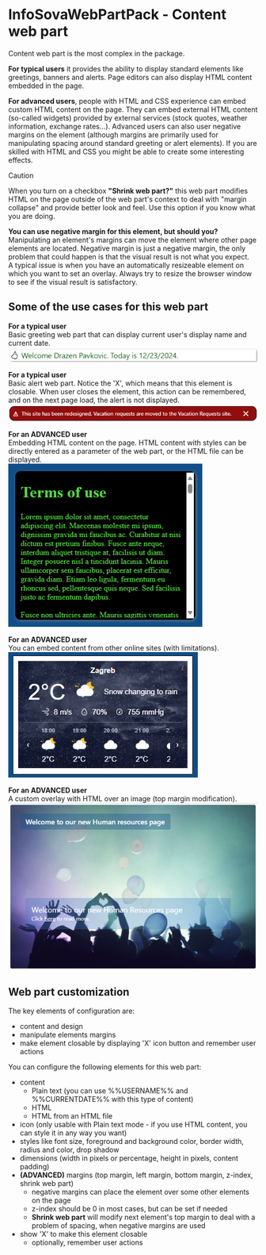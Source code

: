 # InfoSovaWebPartPack - Content web part

Content web part is the most complex in the package.

**For typical users** it provides the ability to display standard elements like greetings, banners and alerts. Page editors can also display HTML content embedded in the page.

**For advanced users**, people with HTML and CSS experience can embed custom HTML content on the page. They can embed external HTML content (so-called widgets) provided by external services (stock quotes, weather information, exchange rates...). Advanced users can also user negative margins on the element (although margins are primarily used for manipulating spacing around standard greeting or alert elements). If you are skilled with HTML and CSS you might be able to create some interesting effects.<br/>
> [!CAUTION]
> When you turn on a checkbox **"Shrink web part?"** this web part modifies HTML on the page outside of the web part's context to deal with "margin collapse" and provide better look and feel. Use this option if you know what you are doing.

**You can use negative margin for this element, but should you?**<br/>
Manipulating an element's margins can move the element where other page elements are located. Negative margin is just a negative margin, the only problem that could happen is that the visual result is not what you expect.<br/>
A typical issue is when you have an automatically resizeable element on which you want to set an overlay. Always try to resize the browser window to see if the visual result is satisfactory.

## Some of the use cases for this web part

**For a typical user**<br/>
Basic greeting web part that can display current user's display name and current date.<br/>
![Example 1 of the Content web part](ScreenContent1.png)

**For a typical user**<br/>
Basic alert web part. Notice the 'X', which means that this element is closable. When user closes the element, this action can be remembered, and on the next page load, the alert is not displayed.<br/>
![Example 2 of the Content web part](ScreenContent2.png)

**For an ADVANCED user**<br/>
Embedding HTML content on the page. HTML content with styles can be directly entered as a parameter of the web part, or the HTML file can be displayed.<br/>
![Example 3 of the Content web part](ScreenContent3.png)

**For an ADVANCED user**<br/>
You can embed content from other online sites (with limitations).<br/>
![Example 4 of the Content web part](ScreenContent4.png)

**For an ADVANCED user**<br/>
A custom overlay with HTML over an image (top margin modification).<br/>
![Example 5 of the Content web part](ScreenContent5.png)


## Web part customization

The key elements of configuration are:
- content and design
- manipulate elements margins
- make element closable by displaying 'X' icon button and remember user actions


You can configure the following elements for this web part:
- content
  - Plain text (you can use %%USERNAME%% and %%CURRENTDATE%% with this type of content)
  - HTML
  - HTML from an HTML file
- icon (only usable with Plain text mode - if you use HTML content, you can style it in any way you want)
- styles like font size, foreground and background color, border width, radius and color, drop shadow
- dimensions (width in pixels or percentage, height in pixels, content padding)
- **(ADVANCED)** margins (top margin, left margin, bottom margin, z-index, shrink web part)
  - negative margins can place the element over some other elements on the page
  - z-index should be 0 in most cases, but can be set if needed
  - **Shrink web part** will modify next element's top margin to deal with a problem of spacing, when negative margins are used
- show 'X' to make this element closable
  - optionally, remember user actions
